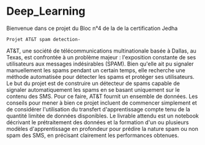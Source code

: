 # Deep_Learning

Bienvenue dans ce projet du Bloc n°4 de la de la certification Jedha 

    Projet AT&T spam detection-

AT&T, une société de télécommunications multinationale basée à Dallas, au Texas, est confrontée à un problème majeur : l'exposition constante de ses utilisateurs aux messages indésirables (SPAM). Bien qu'elle ait pu signaler manuellement les spams pendant un certain temps, elle recherche une méthode automatisée pour détecter les spams et protéger ses utilisateurs. Le but du projet est de construire un détecteur de spams capable de signaler automatiquement les spams en se basant uniquement sur le contenu des SMS. Pour ce faire, AT&T fournit un ensemble de données. Les conseils pour mener à bien ce projet incluent de commencer simplement et de considérer l'utilisation du transfert d'apprentissage compte tenu de la quantité limitée de données disponibles. Le livrable attendu est un notebook décrivant le prétraitement des données et la formation d'un ou plusieurs modèles d'apprentissage en profondeur pour prédire la nature spam ou non spam des SMS, en précisant clairement les performances obtenues.